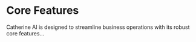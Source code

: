 # Core Features

Catherine AI is designed to streamline business operations with its robust core features...